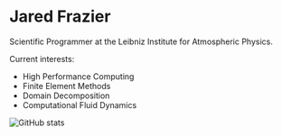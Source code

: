 # Jared Frazier

Scientific Programmer at the Leibniz Institute for Atmospheric Physics. 

Current interests:
* High Performance Computing
* Finite Element Methods
* Domain Decomposition
* Computational Fluid Dynamics

![GitHub stats](https://github-readme-stats.vercel.app/api?username=jfdev001&show_icons=true&theme=dark&hide_title=true&rank_icon=github)

<!--![Top Langs](https://github-readme-stats.vercel.app/api/top-langs/?username=jfdev001&layout=compact&theme=dark&hide=cmake)

<!--
Languages:

| Language    | Proficiency |
| ----------- | ----------- |
| Python      | Proficient       |
| Julia           | Proficient        |
| C       | Proficient|
| C++ | Proficient |
| Mathematica | Somewhat Proficient |
| R           | Somewhat Proficient |
| MATLAB | Limited Proficiency |
-->


<!-- [![Top Langs](https://github-readme-stats.vercel.app/api/top-langs/?username=jfdev001)](https://github.com/anuraghazra/github-readme-stats) -->

<!--
**jfdev001/jfdev001** is a ✨ _special_ ✨ repository because its `README.md` (this file) appears on your GitHub profile.

Here are some ideas to get you started:

- 🔭 I’m currently working on ...
- 🌱 I’m currently learning ...
- 👯 I’m looking to collaborate on ...
- 🤔 I’m looking for help with ...
- 💬 Ask me about ...
- 📫 How to reach me: ...
- 😄 Pronouns: ...
- ⚡ Fun fact: ...
-->
